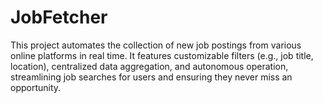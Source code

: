 # JobFetcher
This project automates the collection of new job postings from various online platforms in real time. It features customizable filters (e.g., job title, location), centralized data aggregation, and autonomous operation, streamlining job searches for users and ensuring they never miss an opportunity.
